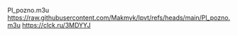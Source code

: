 Pl_pozno.m3u
https://raw.githubusercontent.com/Makmyk/Ipvt/refs/heads/main/Pl_pozno.m3u
https://clck.ru/3MDYYJ
